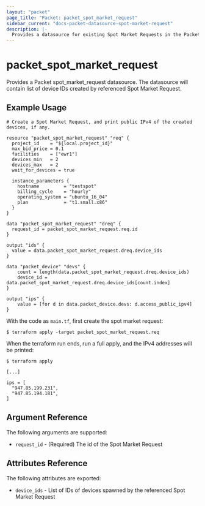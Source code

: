 ```yaml
---
layout: "packet"
page_title: "Packet: packet_spot_market_request"
sidebar_current: "docs-packet-datasource-spot-market-request"
description: |-
  Provides a datasource for existing Spot Market Requests in the Packet host.
---
```


# packet_spot_market_request

Provides a Packet spot_market_request datasource. The datasource will contain list of device IDs created by referenced Spot Market Request.



## Example Usage

```hcl
# Create a Spot Market Request, and print public IPv4 of the created devices, if any.

resource "packet_spot_market_request" "req" {
  project_id    = "${local.project_id}"
  max_bid_price = 0.1
  facilities    = ["ewr1"]
  devices_min   = 2
  devices_max   = 2
  wait_for_devices = true

  instance_parameters {
    hostname         = "testspot"
    billing_cycle    = "hourly"
    operating_system = "ubuntu_16_04"
    plan             = "t1.small.x86"
  }
}

data "packet_spot_market_request" "dreq" {
  request_id = packet_spot_market_request.req.id
}

output "ids" {
  value = data.packet_spot_market_request.dreq.device_ids
}

data "packet_device" "devs" {
    count = length(data.packet_spot_market_request.dreq.device_ids)
    device_id = data.packet_spot_market_request.dreq.device_ids[count.index]
}

output "ips" {
    value = [for d in data.packet_device.devs: d.access_public_ipv4]
}

```

With the code as `main.tf`, first create the spot market request:

```
$ terraform apply -target packet_spot_market_request.req
```

When the terraform run ends, run a full apply, and the IPv4 addresses will be printed:

```
$ terraform apply

[...]
 
ips = [
  "947.85.199.231",
  "947.85.194.181",
]

```

## Argument Reference

The following arguments are supported:

* `request_id` - (Required) The id of the Spot Market Request

## Attributes Reference

The following attributes are exported:

* `device_ids` - List of IDs of devices spawned by the referenced Spot Market Request
